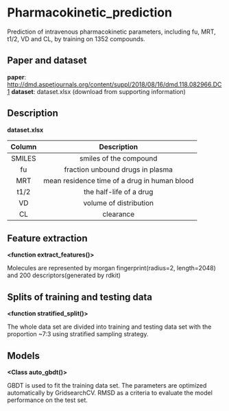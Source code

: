 # Pharmacokinetic_prediction
Prediction of intravenous pharmacokinetic parameters, including fu, MRT, t1/2, VD and CL, by training on 1352 compounds.

## Paper and dataset
**paper**: http://dmd.aspetjournals.org/content/suppl/2018/08/16/dmd.118.082966.DC1
**dataset**: dataset.xlsx (download from supporting information)

## Description
**dataset.xlsx**

| Column |                     Description                     |
| :----: | :-------------------------------------------------: |
| SMILES |             smiles of the compound                  |
| fu     |            fraction unbound drugs in plasma         |
| MRT    |      mean residence time of a drug in human blood   |
| t1/2   |            the half-life of a drug                  |
| VD     |              volume of distribution                 |
| CL     |                   clearance                         |

## Feature extraction
**<function extract_features()>**

Molecules are represented by morgan fingerprint(radius=2, length=2048) and 200 descriptors(generated by rdkit)

## Splits of training and testing data
**<function stratified_split()>**

The whole data set are divided into training and testing data set with the proportion ~7:3 using stratified sampling strategy.

## Models
**<Class auto_gbdt()>**

GBDT is used to fit the training data set.
The parameters are optimized automatically by GridsearchCV.
RMSD as a criteria to evaluate the model performance on the test set.